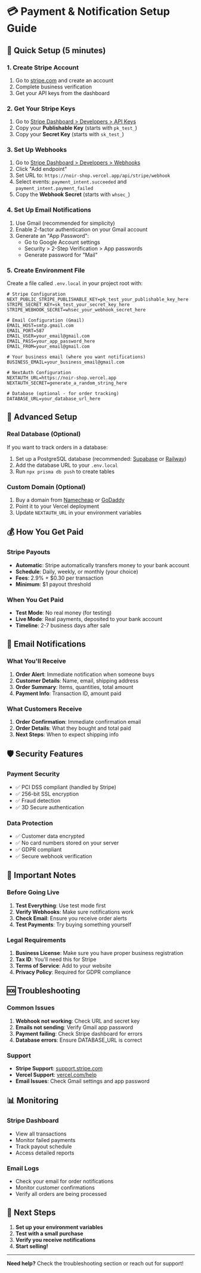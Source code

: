 # 💳 Payment & Notification Setup Guide

## 🚀 Quick Setup (5 minutes)

### 1. Create Stripe Account
1. Go to [stripe.com](https://stripe.com) and create an account
2. Complete business verification
3. Get your API keys from the dashboard

### 2. Get Your Stripe Keys
1. Go to [Stripe Dashboard > Developers > API Keys](https://dashboard.stripe.com/apikeys)
2. Copy your **Publishable Key** (starts with `pk_test_`)
3. Copy your **Secret Key** (starts with `sk_test_`)

### 3. Set Up Webhooks
1. Go to [Stripe Dashboard > Developers > Webhooks](https://dashboard.stripe.com/webhooks)
2. Click "Add endpoint"
3. Set URL to: `https://noir-shop.vercel.app/api/stripe/webhook`
4. Select events: `payment_intent.succeeded` and `payment_intent.payment_failed`
5. Copy the **Webhook Secret** (starts with `whsec_`)

### 4. Set Up Email Notifications
1. Use Gmail (recommended for simplicity)
2. Enable 2-factor authentication on your Gmail account
3. Generate an "App Password":
   - Go to Google Account settings
   - Security > 2-Step Verification > App passwords
   - Generate password for "Mail"

### 5. Create Environment File
Create a file called `.env.local` in your project root with:

```env
# Stripe Configuration
NEXT_PUBLIC_STRIPE_PUBLISHABLE_KEY=pk_test_your_publishable_key_here
STRIPE_SECRET_KEY=sk_test_your_secret_key_here
STRIPE_WEBHOOK_SECRET=whsec_your_webhook_secret_here

# Email Configuration (Gmail)
EMAIL_HOST=smtp.gmail.com
EMAIL_PORT=587
EMAIL_USER=your_email@gmail.com
EMAIL_PASS=your_app_password_here
EMAIL_FROM=your_email@gmail.com

# Your business email (where you want notifications)
BUSINESS_EMAIL=your_business_email@gmail.com

# NextAuth Configuration
NEXTAUTH_URL=https://noir-shop.vercel.app
NEXTAUTH_SECRET=generate_a_random_string_here

# Database (optional - for order tracking)
DATABASE_URL=your_database_url_here
```

## 🔧 Advanced Setup

### Real Database (Optional)
If you want to track orders in a database:
1. Set up a PostgreSQL database (recommended: [Supabase](https://supabase.com) or [Railway](https://railway.app))
2. Add the database URL to your `.env.local`
3. Run `npx prisma db push` to create tables

### Custom Domain (Optional)
1. Buy a domain from [Namecheap](https://namecheap.com) or [GoDaddy](https://godaddy.com)
2. Point it to your Vercel deployment
3. Update `NEXTAUTH_URL` in your environment variables

## 💰 How You Get Paid

### Stripe Payouts
- **Automatic**: Stripe automatically transfers money to your bank account
- **Schedule**: Daily, weekly, or monthly (your choice)
- **Fees**: 2.9% + $0.30 per transaction
- **Minimum**: $1 payout threshold

### When You Get Paid
- **Test Mode**: No real money (for testing)
- **Live Mode**: Real payments, deposited to your bank account
- **Timeline**: 2-7 business days after sale

## 📧 Email Notifications

### What You'll Receive
1. **Order Alert**: Immediate notification when someone buys
2. **Customer Details**: Name, email, shipping address
3. **Order Summary**: Items, quantities, total amount
4. **Payment Info**: Transaction ID, amount paid

### What Customers Receive
1. **Order Confirmation**: Immediate confirmation email
2. **Order Details**: What they bought and total paid
3. **Next Steps**: When to expect shipping info

## 🛡️ Security Features

### Payment Security
- ✅ PCI DSS compliant (handled by Stripe)
- ✅ 256-bit SSL encryption
- ✅ Fraud detection
- ✅ 3D Secure authentication

### Data Protection
- ✅ Customer data encrypted
- ✅ No card numbers stored on your server
- ✅ GDPR compliant
- ✅ Secure webhook verification

## 🚨 Important Notes

### Before Going Live
1. **Test Everything**: Use test mode first
2. **Verify Webhooks**: Make sure notifications work
3. **Check Email**: Ensure you receive order alerts
4. **Test Payments**: Try buying something yourself

### Legal Requirements
1. **Business License**: Make sure you have proper business registration
2. **Tax ID**: You'll need this for Stripe
3. **Terms of Service**: Add to your website
4. **Privacy Policy**: Required for GDPR compliance

## 🆘 Troubleshooting

### Common Issues
1. **Webhook not working**: Check URL and secret key
2. **Emails not sending**: Verify Gmail app password
3. **Payment failing**: Check Stripe dashboard for errors
4. **Database errors**: Ensure DATABASE_URL is correct

### Support
- **Stripe Support**: [support.stripe.com](https://support.stripe.com)
- **Vercel Support**: [vercel.com/help](https://vercel.com/help)
- **Email Issues**: Check Gmail settings and app password

## 📊 Monitoring

### Stripe Dashboard
- View all transactions
- Monitor failed payments
- Track payout schedule
- Access detailed reports

### Email Logs
- Check your email for order notifications
- Monitor customer confirmations
- Verify all orders are being processed

## 🎯 Next Steps

1. **Set up your environment variables**
2. **Test with a small purchase**
3. **Verify you receive notifications**
4. **Start selling!**

---

**Need help?** Check the troubleshooting section or reach out for support!

